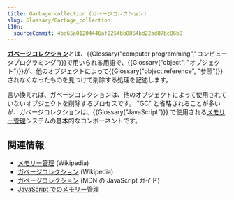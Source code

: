 ```yaml
---
title: Garbage collection (ガベージコレクション)
slug: Glossary/Garbage_collection
l10n:
  sourceCommit: 4bd65a01204446af2254bb8864bd22ad87bc86b0
---
```


[**ガベージコレクション**](/ja/docs/Web/JavaScript/Memory_Management#ガベージコレクション)とは、{{Glossary("computer programming","コンピュータプログラミング")}}で用いられる用語で、{{Glossary("object", "オブジェクト")}}が、他のオブジェクトによって{{Glossary("object reference", "参照")}}されなくなったものを見つけて削除する処理を記述します。

言い換えれば、ガベージコレクションは、他のオブジェクトによって使用されていないオブジェクトを削除するプロセスです。 "GC" と省略されることが多いが、ガベージコレクションは、{{Glossary("JavaScript")}} で使用される[メモリー管理](/ja/docs/Web/JavaScript/Memory_Management)システムの基本的なコンポーネントです。

## 関連情報

- [メモリー管理](https://ja.wikipedia.org/wiki/メモリ管理) (Wikipedia)
- [ガベージコレクション](https://ja.wikipedia.org/wiki/ガベージコレクション) (Wikipedia)
- [ガベージコレクション](/ja/docs/Web/JavaScript/Memory_Management#ガベージコレクション) (MDN の JavaScript ガイド)
- [JavaScript でのメモリー管理](/ja/docs/Web/JavaScript/Memory_Management)
